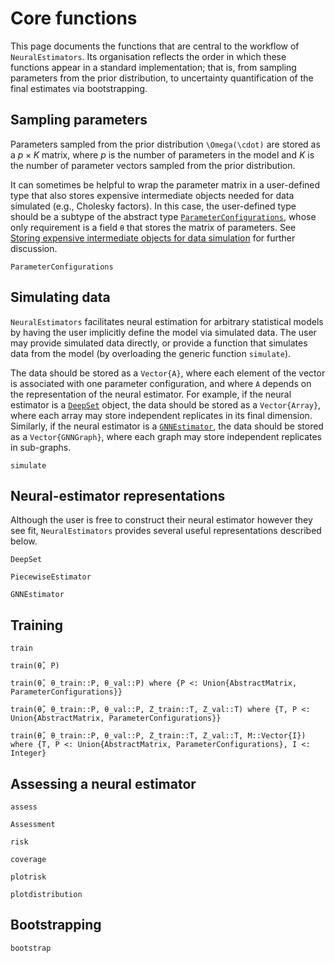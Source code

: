# Core functions

This page documents the functions that are central to the workflow of `NeuralEstimators`. Its organisation reflects the order in which these functions appear in a standard implementation; that is, from sampling parameters from the prior distribution, to uncertainty quantification of the final estimates via bootstrapping.


## Sampling parameters

Parameters sampled from the prior distribution ``\Omega(\cdot)`` are stored as a $p \times K$ matrix, where $p$ is the number of parameters in the model and $K$ is the number of parameter vectors sampled from the prior distribution.

It can sometimes be helpful to wrap the parameter matrix in a user-defined type that also stores expensive intermediate objects needed for data simulated (e.g., Cholesky factors). In this case, the user-defined type should be a subtype of the abstract type [`ParameterConfigurations`](@ref), whose only requirement is a field `θ` that stores the matrix of parameters. See [Storing expensive intermediate objects for data simulation](@ref) for further discussion.   

```@docs
ParameterConfigurations
```

## Simulating data

`NeuralEstimators` facilitates neural estimation for arbitrary statistical models by having the user implicitly define the model via simulated data. The user may provide simulated data directly, or provide a function that simulates data from the model (by overloading the generic function `simulate`).

The data should be stored as a `Vector{A}`, where each element of the vector is associated with one parameter configuration, and where `A` depends on the representation of the neural estimator. For example, if the neural estimator is a [`DeepSet`](@ref) object, the data should be stored as a `Vector{Array}`, where each array may store independent replicates in its final dimension. Similarly, if the neural estimator is a [`GNNEstimator`](@ref), the data should be stored as a `Vector{GNNGraph}`, where each graph may store independent replicates in sub-graphs.

```@docs
simulate
```

## Neural-estimator representations

Although the user is free to construct their neural estimator however they see fit, `NeuralEstimators` provides several useful representations described below.


```@docs
DeepSet

PiecewiseEstimator

GNNEstimator
```


## Training

```@docs
train

train(θ̂, P)

train(θ̂, θ_train::P, θ_val::P) where {P <: Union{AbstractMatrix, ParameterConfigurations}}

train(θ̂, θ_train::P, θ_val::P, Z_train::T, Z_val::T) where {T, P <: Union{AbstractMatrix, ParameterConfigurations}}

train(θ̂, θ_train::P, θ_val::P, Z_train::T, Z_val::T, M::Vector{I}) where {T, P <: Union{AbstractMatrix, ParameterConfigurations}, I <: Integer}
```


## Assessing a neural estimator

```@docs
assess

Assessment

risk

coverage

plotrisk

plotdistribution
```

## Bootstrapping

```@docs
bootstrap
```

